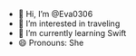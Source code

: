 - 👋 Hi, I’m @Eva0306
- 👀 I’m interested in traveling
- 🌱 I’m currently learning Swift 
- 😄 Pronouns: She

<!---
Eva0306/Eva0306 is a ✨ special ✨ repository because its `README.md` (this file) appears on your GitHub profile.
You can click the Preview link to take a look at your changes.
--->
